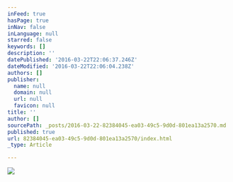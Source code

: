 ```yaml
---
inFeed: true
hasPage: true
inNav: false
inLanguage: null
starred: false
keywords: []
description: ''
datePublished: '2016-03-22T22:06:37.246Z'
dateModified: '2016-03-22T22:06:04.238Z'
authors: []
publisher:
  name: null
  domain: null
  url: null
  favicon: null
title: ''
author: []
sourcePath: _posts/2016-03-22-82384045-ea03-49c5-9d0d-801ea13a2570.md
published: true
url: 82384045-ea03-49c5-9d0d-801ea13a2570/index.html
_type: Article

---
```

![](https://the-grid-user-content.s3-us-west-2.amazonaws.com/f126261c-ab7d-42b5-90ea-7f3d8fb72417.jpg)
